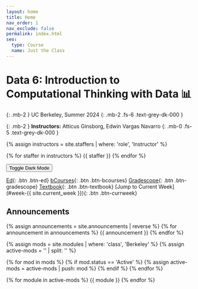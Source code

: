 ```yaml
---
layout: home
title: Home
nav_order: 1
nav_exclude: false
permalink: index.html
seo:
  type: Course
  name: Just the Class
---
```


# Data 6: Introduction to Computational Thinking with Data &#x1f4ca;

{: .mb-2 }
UC Berkeley, Summer 2024
{: .mb-2 .fs-6 .text-grey-dk-000 }

{: .mb-2 }
**Instructors:** Atticus Ginsborg, Edwin Vargas Navarro
{: .mb-0 .fs-5 .text-grey-dk-000 }

{% assign instructors = site.staffers | where: 'role', 'Instructor' %}
<div class="role">
  {% for staffer in instructors %}
  {{ staffer }}
  {% endfor %}
</div>

<button class="js-toggle-dark-mode dm-btn btn">Toggle Dark Mode</button>

[Ed](https://edstem.org/us/courses/60192/){: .btn .btn-ed}
[bCourses](https://bcourses.berkeley.edu/courses/1535590){: .btn .btn-bcourses}
[Gradescope](https://www.gradescope.com/courses/800533){: .btn .btn-gradescope}
[Textbook](https://inferentialthinking.com/chapters/intro.html){: .btn .btn-textbook}
[Jump to Current Week](#week-{{ site.current_week }}){: .btn .btn-currweek}

## Announcements

{% assign announcements = site.announcements | reverse %}
{% for announcement in announcements %}
{{ announcement }}
{% endfor %}


{% assign mods = site.modules | where: 'class', 'Berkeley' %}
{% assign active-mods = '' | split: '' %}

{% for mod in mods %}
  {% if mod.status == 'Active' %}
    {% assign active-mods = active-mods | push: mod %}
  {% endif %}
{% endfor %}

{% for module in active-mods %}
  {{ module }}
{% endfor %}

<!--DARKMODE UNDER CONSTRUCTION-->
<br />

<script src="assets/darkmode.js"></script>
<script>
  const toggleDarkMode = document.querySelector('.js-toggle-dark-mode');

  jtd.addEvent(toggleDarkMode, 'click', function(){
    if (jtd.getTheme() === 'custom_dark') {
      jtd.setTheme('light');
      localStorage.setItem("darkMode", 0);
      toggleDarkMode.innerHTML = "Toggle Dark Mode";
      toggleDarkMode.classList.add('dm-btn');
        toggleDarkMode.classList.remove('dm-dark-btn');
    } else {
      jtd.setTheme('custom_dark');
      localStorage.setItem("darkMode", 1);
      toggleDarkMode.innerHTML = "Return to the Light";
      toggleDarkMode.classList.add('dm-dark-btn');
      toggleDarkMode.classList.remove('dm-btn');
    }
  });

    window.addEventListener("DOMContentLoaded", (event) => {
      onLoad();
  });
</script>
